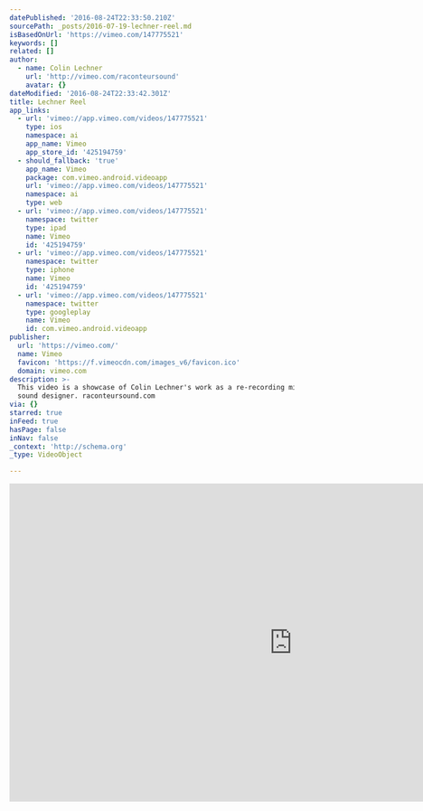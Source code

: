 ```yaml
---
datePublished: '2016-08-24T22:33:50.210Z'
sourcePath: _posts/2016-07-19-lechner-reel.md
isBasedOnUrl: 'https://vimeo.com/147775521'
keywords: []
related: []
author:
  - name: Colin Lechner
    url: 'http://vimeo.com/raconteursound'
    avatar: {}
dateModified: '2016-08-24T22:33:42.301Z'
title: Lechner Reel
app_links:
  - url: 'vimeo://app.vimeo.com/videos/147775521'
    type: ios
    namespace: ai
    app_name: Vimeo
    app_store_id: '425194759'
  - should_fallback: 'true'
    app_name: Vimeo
    package: com.vimeo.android.videoapp
    url: 'vimeo://app.vimeo.com/videos/147775521'
    namespace: ai
    type: web
  - url: 'vimeo://app.vimeo.com/videos/147775521'
    namespace: twitter
    type: ipad
    name: Vimeo
    id: '425194759'
  - url: 'vimeo://app.vimeo.com/videos/147775521'
    namespace: twitter
    type: iphone
    name: Vimeo
    id: '425194759'
  - url: 'vimeo://app.vimeo.com/videos/147775521'
    namespace: twitter
    type: googleplay
    name: Vimeo
    id: com.vimeo.android.videoapp
publisher:
  url: 'https://vimeo.com/'
  name: Vimeo
  favicon: 'https://f.vimeocdn.com/images_v6/favicon.ico'
  domain: vimeo.com
description: >-
  This video is a showcase of Colin Lechner's work as a re-recording mixer and
  sound designer. raconteursound.com
via: {}
starred: true
inFeed: true
hasPage: false
inNav: false
_context: 'http://schema.org'
_type: VideoObject

---
```

<iframe src="https://cdn.embedly.com/widgets/media.html?src=https%3A%2F%2Fplayer.vimeo.com%2Fvideo%2F147775521&amp;url=https%3A%2F%2Fvimeo.com%2F147775521&amp;image=http%3A%2F%2Fi.vimeocdn.com%2Fvideo%2F546534529_1280.jpg&amp;key=b7d04c9b404c499eba89ee7072e1c4f7&amp;type=text%2Fhtml&amp;schema=vimeo" width="1000" height="563" scrolling="no" frameborder="0" allowfullscreen="" style=""></iframe>